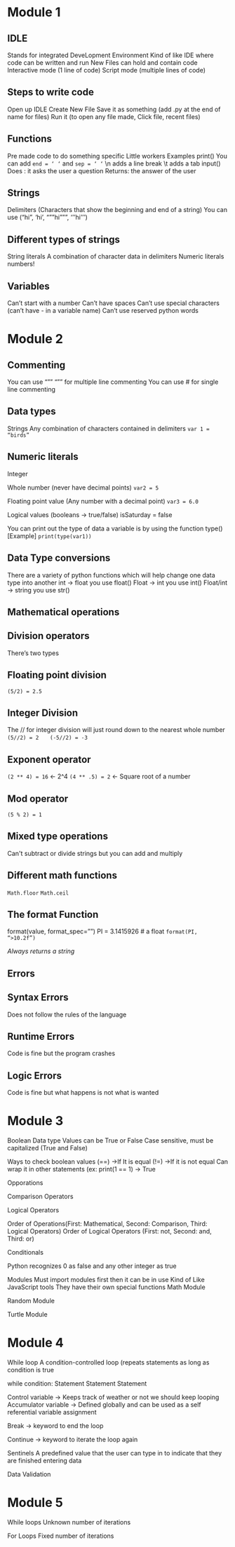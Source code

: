 # Module 1

## IDLE
Stands for integrated DeveLopment Environment
Kind of like IDE where code can be written and run
New Files can hold and contain code
Interactive mode (1 line of code)
Script mode (multiple lines of code) 

## Steps to write code
Open up IDLE
Create New File
Save it as something (add .py at the end of name for files)
Run it
(to open any file made, Click file, recent files)


## Functions
Pre made code to do something specific
Little workers 
Examples
print()
You can add `end = ‘ ‘` and  `sep = ‘ ‘`
\n adds a line break
\t adds a tab
input()
Does : it asks the user a question
Returns: the answer of the user 

## Strings
Delimiters (Characters that show the beginning and end of a string)
You can use (“hi”, ‘hi’, “””hi”””, ‘’’hi’’’)

## Different types of strings 
String literals
A combination of character data  in delimiters
Numeric literals
numbers!

## Variables
Can’t start with a number
Can’t have spaces
Can’t use special characters (can’t have - in a variable name)
Can’t use reserved python words



# Module 2

## Commenting
You can use “”” “”” for multiple line commenting
You can use # for single line commenting

## Data types
Strings
Any combination of characters contained in delimiters 
`var 1 = “birds”`

## Numeric literals
Integer

Whole number (never have decimal points)
`var2 = 5`

Floating point value (Any number with a decimal point)
`var3 = 6.0`

Logical values (booleans → true/false) 
isSaturday = false

You can print out the type of data a variable is by using the function type()
[Example] `print(type(var1))`

## Data Type conversions
There are a variety of python functions which will help change one data type into another
int → float  you use float()
Float → int you use int()
Float/int → string you use str()


## Mathematical operations

## Division operators 
There’s two types

## Floating point division
`(5/2) = 2.5`

## Integer Division
The // for integer division will just round down to the nearest whole number 
`(5//2) = 2   `
`(-5//2) = -3 `

## Exponent operator
`(2 ** 4) = 16`   ← 2^4
`(4 ** .5) = 2`      ← Square root of a number

## Mod operator
`(5 % 2) = 1`

## Mixed type operations
Can't subtract or divide strings but you can add and multiply

## Different math functions
`Math.floor`
`Math.ceil`



## The format Function
format(value, format_spec=””)
PI = 3.1415926   # a float 
`format(PI,  “>10.2f”)`

*Always returns a string*


## Errors

## Syntax Errors
Does not follow the rules of the language

## Runtime Errors
Code is fine but the program crashes

## Logic Errors
Code is fine but what happens is not what is wanted



# Module 3

Boolean
Data type
Values can be True or False
Case sensitive, must be capitalized (True and False)

Ways to check boolean values
(==) →If It is equal
(!=) →If it is not equal
Can wrap it in other statements (ex: print(1 == 1) → True



Opporations

Comparison Operators

Logical Operators
	

Order of Operations(First: Mathematical,  Second: Comparison, Third: Logical Operators)
Order of Logical Operators (First: not,  Second: and, Third: or)


Conditionals



Python recognizes 0 as false and any other integer as true

Modules
Must import modules first then it can be in use
Kind of Like JavaScript tools
They have their own special functions
Math Module

Random Module

Turtle Module


# Module 4

While loop
A condition-controlled loop (repeats statements as long as condition is true

while condition:
	Statement
	Statement
	Statement

Control variable → Keeps track of weather or not we should keep looping 
Accumulator variable → Defined globally and can be used as a self referential variable assignment

Break
→ keyword to end the loop

Continue
→ keyword to iterate the loop again


Sentinels
A predefined value that the user can type in to indicate that they are finished entering data 

Data Validation



# Module 5
While loops
Unknown number of iterations

For Loops
Fixed number of iterations


